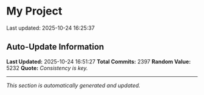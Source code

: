 # My Project


Last updated: 2025-10-24 16:25:37




































































































































































































































































































































































































































































































































































































































































































































































































































































































































































































































































































































































































































































































































































































































































































































































































































































































































































































































































































































































































































































































































































































































































































































































































































































































































































































































































































































































































































































































## Auto-Update Information

**Last Updated:** 2025-10-24 16:51:27
**Total Commits:** 2397
**Random Value:** 5232
**Quote:** _Consistency is key._

---
_This section is automatically generated and updated._